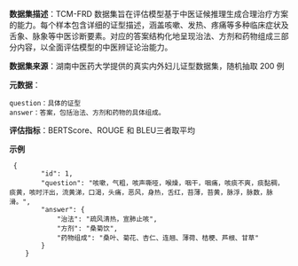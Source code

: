 **数据集描述**：TCM-FRD 数据集旨在评估模型基于中医证候推理生成合理治疗方案的能力。每个样本包含详细的证型描述，涵盖咳嗽、发热、疼痛等多种临床症状及舌象、脉象等中医诊断要素。对应的答案结构化地呈现治法、方剂和药物组成三部分内容，以全面评估模型的中医辨证论治能力。

**数据集来源**：湖南中医药大学提供的真实内外妇儿证型数据集，随机抽取 200 例

**元数据**：

```
question：具体的证型
answer：答案，包括治法、方剂和药物的具体组成。
```

**评估指标**：BERTScore、ROUGE 和 BLEU三者取平均

**示例**

```
 {
        "id": 1,
        "question": "咳嗽，气粗，咳声嘶哑，喉燥，咽干，咽痛，咳痰不爽，痰黏稠，痰黄，咳时汗出，流黄涕，口渴，头痛，恶风，身热，舌红，苔薄，苔黄，脉浮，脉数，脉滑。",
        "answer": {
            "治法": "疏风清热，宣肺止咳",
            "方剂": "桑菊饮",
            "药物组成": "桑叶、菊花、杏仁、连翘、薄荷、桔梗、芦根、甘草"
        }
    }
```

